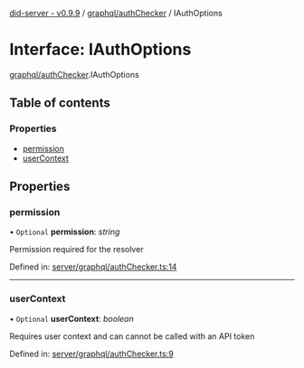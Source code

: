 [did-server - v0.9.9](../README.md) / [graphql/authChecker](../modules/graphql_authchecker.md) / IAuthOptions

# Interface: IAuthOptions

[graphql/authChecker](../modules/graphql_authchecker.md).IAuthOptions

## Table of contents

### Properties

- [permission](graphql_authchecker.iauthoptions.md#permission)
- [userContext](graphql_authchecker.iauthoptions.md#usercontext)

## Properties

### permission

• `Optional` **permission**: *string*

Permission required for the resolver

Defined in: [server/graphql/authChecker.ts:14](https://github.com/Puzzlepart/did/blob/dev/server/graphql/authChecker.ts#L14)

___

### userContext

• `Optional` **userContext**: *boolean*

Requires user context and can cannot be called with an API token

Defined in: [server/graphql/authChecker.ts:9](https://github.com/Puzzlepart/did/blob/dev/server/graphql/authChecker.ts#L9)
